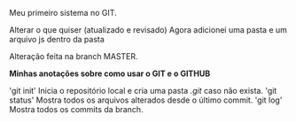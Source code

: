 Meu primeiro sistema no GIT.

Alterar o que quiser (atualizado e revisado)
Agora adicionei uma pasta e um arquivo js dentro da pasta

Alteração feita na branch MASTER.

**Minhas anotações sobre como usar o GIT e o GITHUB**  

'git init' Inicia o repositório local e cria uma pasta *.git* caso não exista.
'git status' Mostra todos os arquivos alterados desde o último commit.
'git log' Mostra todos os commits da branch.
